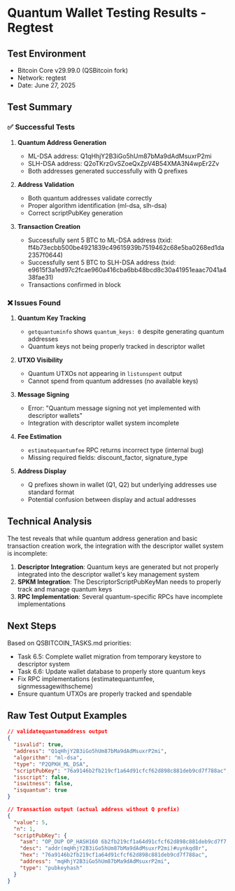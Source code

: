 # Quantum Wallet Testing Results - Regtest

## Test Environment
- Bitcoin Core v29.99.0 (QSBitcoin fork)
- Network: regtest
- Date: June 27, 2025

## Test Summary

### ✅ Successful Tests

1. **Quantum Address Generation**
   - ML-DSA address: Q1qHhjY2B3iGo5hUm87bMa9dAdMsuxrP2mi
   - SLH-DSA address: Q2oTKrzGvSZoeQxZpV4B54XMA3N4wpEr2Zv
   - Both addresses generated successfully with Q prefixes

2. **Address Validation**
   - Both quantum addresses validate correctly
   - Proper algorithm identification (ml-dsa, slh-dsa)
   - Correct scriptPubKey generation

3. **Transaction Creation**
   - Successfully sent 5 BTC to ML-DSA address (txid: ff4b73ecbb500be4921839c49615939b7519462c68e5ba0268ed1da2357f0644)
   - Successfully sent 5 BTC to SLH-DSA address (txid: e9615f3a1ed97c2fcae960a416cba6bb48bcd8c30a41951eaac7041a438fae31)
   - Transactions confirmed in block

### ❌ Issues Found

1. **Quantum Key Tracking**
   - `getquantuminfo` shows `quantum_keys: 0` despite generating quantum addresses
   - Quantum keys not being properly tracked in descriptor wallet

2. **UTXO Visibility**
   - Quantum UTXOs not appearing in `listunspent` output
   - Cannot spend from quantum addresses (no available keys)

3. **Message Signing**
   - Error: "Quantum message signing not yet implemented with descriptor wallets"
   - Integration with descriptor wallet system incomplete

4. **Fee Estimation**
   - `estimatequantumfee` RPC returns incorrect type (internal bug)
   - Missing required fields: discount_factor, signature_type

5. **Address Display**
   - Q prefixes shown in wallet (Q1, Q2) but underlying addresses use standard format
   - Potential confusion between display and actual addresses

## Technical Analysis

The test reveals that while quantum address generation and basic transaction creation work, the integration with the descriptor wallet system is incomplete:

1. **Descriptor Integration**: Quantum keys are generated but not properly integrated into the descriptor wallet's key management system
2. **SPKM Integration**: The DescriptorScriptPubKeyMan needs to properly track and manage quantum keys
3. **RPC Implementation**: Several quantum-specific RPCs have incomplete implementations

## Next Steps

Based on QSBITCOIN_TASKS.md priorities:
- Task 6.5: Complete wallet migration from temporary keystore to descriptor system
- Task 6.6: Update wallet database to properly store quantum keys
- Fix RPC implementations (estimatequantumfee, signmessagewithscheme)
- Ensure quantum UTXOs are properly tracked and spendable

## Raw Test Output Examples

```json
// validatequantumaddress output
{
  "isvalid": true,
  "address": "Q1qHhjY2B3iGo5hUm87bMa9dAdMsuxrP2mi",
  "algorithm": "ml-dsa",
  "type": "P2QPKH_ML_DSA",
  "scriptPubKey": "76a9146b2fb219cf1a64d91cfcf62d898c881deb9cd7f788ac",
  "isscript": false,
  "iswitness": false,
  "isquantum": true
}

// Transaction output (actual address without Q prefix)
{
  "value": 5,
  "n": 1,
  "scriptPubKey": {
    "asm": "OP_DUP OP_HASH160 6b2fb219cf1a64d91cfcf62d898c881deb9cd7f7 OP_EQUALVERIFY OP_CHECKSIG",
    "desc": "addr(mqHhjY2B3iGo5hUm87bMa9dAdMsuxrP2mi)#uynkqd8r",
    "hex": "76a9146b2fb219cf1a64d91cfcf62d898c881deb9cd7f788ac",
    "address": "mqHhjY2B3iGo5hUm87bMa9dAdMsuxrP2mi",
    "type": "pubkeyhash"
  }
}
```